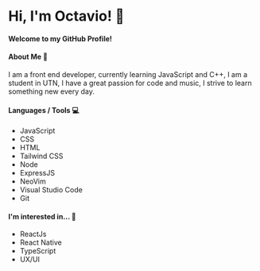 # Hi, I'm Octavio! 👋

#### Welcome to my GitHub Profile!

#### About Me 💬 

I am a front end developer, currently learning JavaScript and C++, I am a student in UTN, I have a great passion for code and music, I strive to learn something new every day.

#### Languages / Tools 💻 

- JavaScript
- CSS
- HTML
- Tailwind CSS
- Node
- ExpressJS 
- NeoVim
- Visual Studio Code
- Git

#### I'm interested in... 📖 
- ReactJs
- React Native
- TypeScript
- UX/UI
